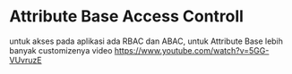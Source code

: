 # Attribute Base Access Controll

untuk akses pada aplikasi ada RBAC dan ABAC, untuk Attribute Base lebih banyak customizenya
video https://www.youtube.com/watch?v=5GG-VUvruzE
